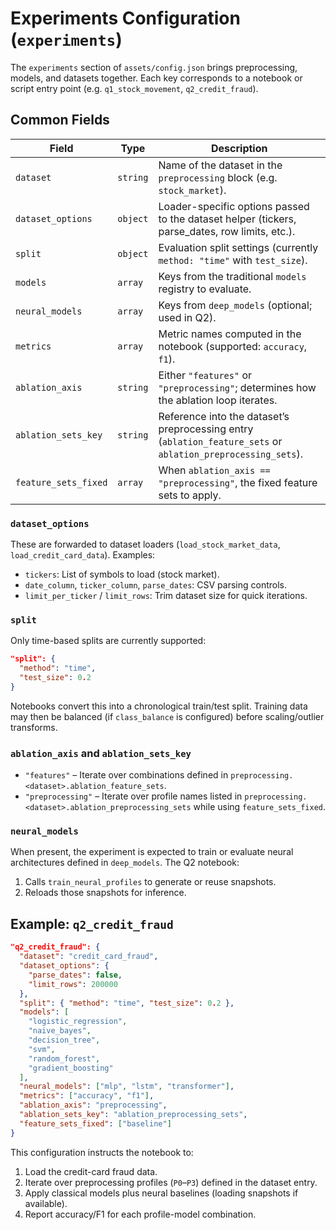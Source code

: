 # Experiments Configuration (`experiments`)

The `experiments` section of `assets/config.json` brings preprocessing, models, and datasets together. Each key corresponds to a notebook or script entry point (e.g. `q1_stock_movement`, `q2_credit_fraud`).

## Common Fields

| Field | Type | Description |
| --- | --- | --- |
| `dataset` | `string` | Name of the dataset in the `preprocessing` block (e.g. `stock_market`). |
| `dataset_options` | `object` | Loader-specific options passed to the dataset helper (tickers, parse_dates, row limits, etc.). |
| `split` | `object` | Evaluation split settings (currently `method: "time"` with `test_size`). |
| `models` | `array` | Keys from the traditional `models` registry to evaluate. |
| `neural_models` | `array` | Keys from `deep_models` (optional; used in Q2). |
| `metrics` | `array` | Metric names computed in the notebook (supported: `accuracy`, `f1`). |
| `ablation_axis` | `string` | Either `"features"` or `"preprocessing"`; determines how the ablation loop iterates. |
| `ablation_sets_key` | `string` | Reference into the dataset’s preprocessing entry (`ablation_feature_sets` or `ablation_preprocessing_sets`). |
| `feature_sets_fixed` | `array` | When `ablation_axis == "preprocessing"`, the fixed feature sets to apply. |

### `dataset_options`

These are forwarded to dataset loaders (`load_stock_market_data`, `load_credit_card_data`). Examples:

- `tickers`: List of symbols to load (stock market).
- `date_column`, `ticker_column`, `parse_dates`: CSV parsing controls.
- `limit_per_ticker` / `limit_rows`: Trim dataset size for quick iterations.

### `split`

Only time-based splits are currently supported:

```json
"split": {
  "method": "time",
  "test_size": 0.2
}
```

Notebooks convert this into a chronological train/test split. Training data may then be balanced (if `class_balance` is configured) before scaling/outlier transforms.

### `ablation_axis` and `ablation_sets_key`

- `"features"` – Iterate over combinations defined in `preprocessing.<dataset>.ablation_feature_sets`.
- `"preprocessing"` – Iterate over profile names listed in `preprocessing.<dataset>.ablation_preprocessing_sets` while using `feature_sets_fixed`.

### `neural_models`

When present, the experiment is expected to train or evaluate neural architectures defined in `deep_models`. The Q2 notebook:

1. Calls `train_neural_profiles` to generate or reuse snapshots.
2. Reloads those snapshots for inference.

## Example: `q2_credit_fraud`

```json
"q2_credit_fraud": {
  "dataset": "credit_card_fraud",
  "dataset_options": {
    "parse_dates": false,
    "limit_rows": 200000
  },
  "split": { "method": "time", "test_size": 0.2 },
  "models": [
    "logistic_regression",
    "naive_bayes",
    "decision_tree",
    "svm",
    "random_forest",
    "gradient_boosting"
  ],
  "neural_models": ["mlp", "lstm", "transformer"],
  "metrics": ["accuracy", "f1"],
  "ablation_axis": "preprocessing",
  "ablation_sets_key": "ablation_preprocessing_sets",
  "feature_sets_fixed": ["baseline"]
}
```

This configuration instructs the notebook to:

1. Load the credit-card fraud data.
2. Iterate over preprocessing profiles (`P0`–`P3`) defined in the dataset entry.
3. Apply classical models plus neural baselines (loading snapshots if available).
4. Report accuracy/F1 for each profile-model combination.
